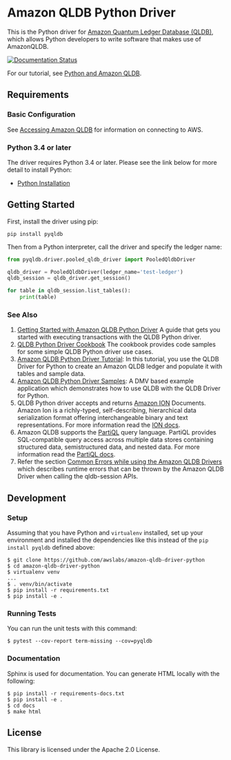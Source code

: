 # Amazon QLDB Python Driver

This is the Python driver for [Amazon Quantum Ledger Database (QLDB)](https://aws.amazon.com/qldb/), which allows Python developers
to write software that makes use of AmazonQLDB.

[![Documentation Status](https://readthedocs.org/projects/amazon-qldb-driver-python/badge/?version=latest)](https://amazon-qldb-driver-python.readthedocs.io/en/latest/?badge=latest)

For our tutorial, see [Python and Amazon QLDB](https://docs.aws.amazon.com/qldb/latest/developerguide/getting-started.python.html).

## Requirements

### Basic Configuration

See [Accessing Amazon QLDB](https://docs.aws.amazon.com/qldb/latest/developerguide/accessing.html) for information on connecting to AWS.

### Python 3.4 or later

The driver requires Python 3.4 or later. Please see the link below for more detail to install Python:

* [Python Installation](https://www.python.org/downloads/)

## Getting Started

First, install the driver using pip:

```pip install pyqldb```


Then from a Python interpreter, call the driver and specify the ledger name:

```python
from pyqldb.driver.pooled_qldb_driver import PooledQldbDriver

qldb_driver = PooledQldbDriver(ledger_name='test-ledger')
qldb_session = qldb_driver.get_session()

for table in qldb_session.list_tables():
    print(table)
```

### See Also

1. [Getting Started with Amazon QLDB Python Driver](https://amazon-qldb-driver-python.readthedocs.io/en/v2.0.2/guide/getting_started.html) A guide that gets you started with executing transactions with the QLDB Python driver.
2. [QLDB Python Driver Cookbook](https://amazon-qldb-driver-python.readthedocs.io/en/v2.0.2/guide/cookbook.html) The cookbook provides code samples for some simple QLDB Python driver use cases. 
3. [Amazon QLDB Python Driver Tutorial](https://docs.aws.amazon.com/qldb/latest/developerguide/getting-started.python.tutorial.html): In this tutorial, you use the QLDB Driver for Python to create an Amazon QLDB ledger and populate it with tables and sample data.
4. [Amazon QLDB Python Driver Samples](https://github.com/aws-samples/amazon-qldb-dmv-sample-python): A DMV based example application which demonstrates how to use QLDB with the QLDB Driver for Python.
5. QLDB Python driver accepts and returns [Amazon ION](http://amzn.github.io/ion-docs/) Documents. Amazon Ion is a richly-typed, self-describing, hierarchical data serialization format offering interchangeable binary and text representations. For more information read the [ION docs](https://readthedocs.org/projects/ion-python/).
6. Amazon QLDB supports the [PartiQL](https://partiql.org/) query language. PartiQL provides SQL-compatible query access across multiple data stores containing structured data, semistructured data, and nested data. For more information read the [PartiQL docs](https://partiql.org/docs.html).
7. Refer the section [Common Errors while using the Amazon QLDB Drivers](https://docs.aws.amazon.com/qldb/latest/developerguide/driver-errors.html) which describes runtime errors that can be thrown by the Amazon QLDB Driver when calling the qldb-session APIs.

## Development

### Setup

Assuming that you have Python and `virtualenv` installed, set up your environment and installed the dependencies
like this instead of the `pip install pyqldb` defined above:

```
$ git clone https://github.com/awslabs/amazon-qldb-driver-python
$ cd amazon-qldb-driver-python
$ virtualenv venv
...
$ . venv/bin/activate
$ pip install -r requirements.txt
$ pip install -e .
```

### Running Tests

You can run the unit tests with this command:

```
$ pytest --cov-report term-missing --cov=pyqldb
```

### Documentation 

Sphinx is used for documentation. You can generate HTML locally with the following:

```
$ pip install -r requirements-docs.txt
$ pip install -e .
$ cd docs
$ make html
```

## License

This library is licensed under the Apache 2.0 License.
